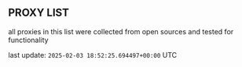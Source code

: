 ## PROXY LIST

all proxies in this list were collected from open sources and tested for functionality

last update: `2025-02-03 18:52:25.694497+00:00` UTC